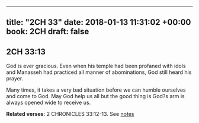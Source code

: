 
---
title: "2CH 33"
date: 2018-01-13 11:31:02 +00:00
book: 2CH
draft: false
---

## 2CH 33:13

God is ever gracious. Even when his temple had been profaned with idols and Manasseh had practiced all manner of abominations, God still heard his prayer.

Many times, it takes a very bad situation before we can humble ourselves and come to God. May God help us all but the good thing is God?s arm is always opened wide to receive us.

**Related verses**: 2 CHRONICLES 33:12-13. See [notes](https://my.bible.com/notes/2811752883673620973)

